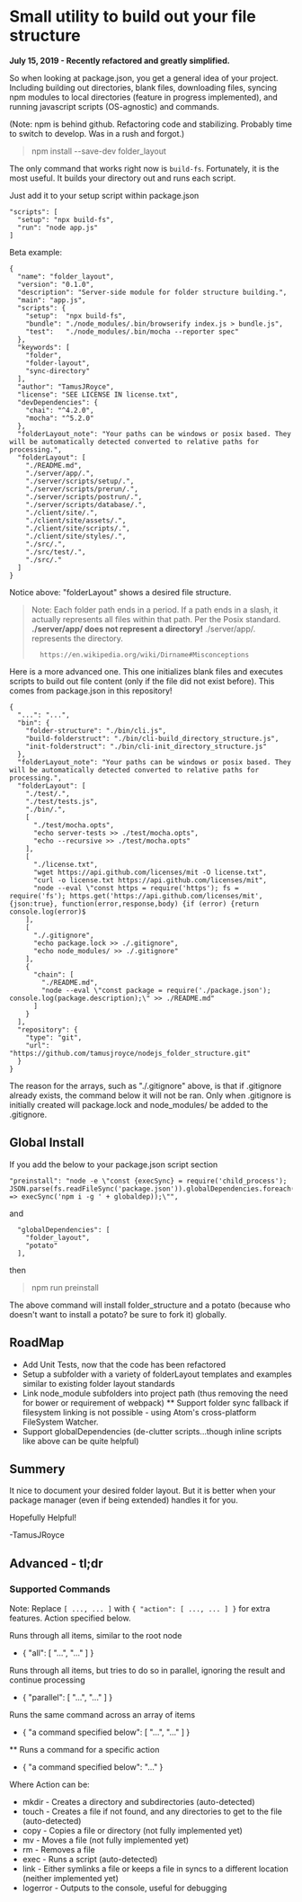 # Small utility to build out your file structure

**July 15, 2019 - Recently refactored and greatly simplified.**

So when looking at package.json, you get a general idea of your project.
Including building out directories, blank files, downloading files, syncing npm modules to local directories (feature in progress implemented), and running javascript scripts (OS-agnostic) and commands.

(Note: npm is behind github. Refactoring code and stabilizing. Probably time to switch to develop. Was in a rush and forgot.)

> npm install --save-dev folder_layout

The only command that works right now is `build-fs`. Fortunately, it is the most useful. It builds your directory out and runs each script.

Just add it to your setup script within package.json

```
"scripts": [
  "setup": "npx build-fs",
  "run": "node app.js"
]
```

Beta example:

```
{
  "name": "folder_layout",
  "version": "0.1.0",
  "description": "Server-side module for folder structure building.",
  "main": "app.js",
  "scripts": {
    "setup":  "npx build-fs",
    "bundle": "./node_modules/.bin/browserify index.js > bundle.js",
    "test":   "./node_modules/.bin/mocha --reporter spec"
  },
  "keywords": [
    "folder",
    "folder-layout",
    "sync-directory"
  ],
  "author": "TamusJRoyce",
  "license": "SEE LICENSE IN license.txt",
  "devDependencies": {
    "chai": "^4.2.0",
    "mocha": "^5.2.0"
  },
  "folderLayout_note": "Your paths can be windows or posix based. They will be automatically detected converted to relative paths for processing.",
  "folderLayout": [
    "./README.md",
    "./server/app/.",
    "./server/scripts/setup/.",
    "./server/scripts/prerun/.",
    "./server/scripts/postrun/.",
    "./server/scripts/database/.",
    "./client/site/.",
    "./client/site/assets/.",
    "./client/site/scripts/.",
    "./client/site/styles/.",
    "./src/.",
    "./src/test/.",
    "./src/."
  ]
}
```

Notice above:  "folderLayout" shows a desired file structure.

> Note: Each folder path ends in a period. If a path ends in a slash, it actually represents all files within that path.
>       Per the Posix standard. **./server/app/ does not represent a directory!** ./server/app/. represents the directory.
>
>       https://en.wikipedia.org/wiki/Dirname#Misconceptions

Here is a more advanced one. This one initializes blank files and executes scripts to build out file content (only if the file did not exist before). This comes from package.json in this repository!

```
{
  "...": "...",
  "bin": {
    "folder-structure": "./bin/cli.js",
    "build-folderstruct": "./bin/cli-build_directory_structure.js",
    "init-folderstruct": "./bin/cli-init_directory_structure.js"
  },
  "folderLayout_note": "Your paths can be windows or posix based. They will be automatically detected converted to relative paths for processing.",
  "folderLayout": [
    "./test/.",
    "./test/tests.js",
    "./bin/.",
    [
      "./test/mocha.opts",
      "echo server-tests >> ./test/mocha.opts",
      "echo --recursive >> ./test/mocha.opts"
    ],
    [
      "./license.txt",
      "wget https://api.github.com/licenses/mit -O license.txt",
      "curl -o license.txt https://api.github.com/licenses/mit",
      "node --eval \"const https = require('https'); fs = require('fs'); https.get('https://api.github.com/licenses/mit', {json:true}, function(error,response,body) {if (error) {return console.log(error)$
    ],
    [
      "./.gitignore",
      "echo package.lock >> ./.gitignore",
      "echo node_modules/ >> ./.gitignore"
    ],
    {
      "chain": [
        "./README.md",
        "node --eval \"const package = require('./package.json'); console.log(package.description);\" >> ./README.md"
      ]
    }
  ],
  "repository": {
    "type": "git",
    "url": "https://github.com/tamusjroyce/nodejs_folder_structure.git"
  }
}
```

The reason for the arrays, such as "./.gitignore" above, is that if .gitignore already exists, the command below it will not be ran. Only when .gitignore is initially created will package.lock and node_modules/ be added to the .gitignore.

## Global Install

If you add the below to your package.json script section
```
"preinstall": "node -e \"const {execSync} = require('child_process'); JSON.parse(fs.readFileSync('package.json')).globalDependencies.foreach(globaldep => execSync('npm i -g ' + globaldep));\"",
```
and
```
  "globalDependencies": [
    "folder_layout",
    "potato"
  ],
```
then
> npm run preinstall

The above command will install folder_structure and a potato (because who doesn't want to install a potato? be sure to fork it) globally.

## RoadMap
* Add Unit Tests, now that the code has been refactored
* Setup a subfolder with a variety of folderLayout templates and examples similar to existing folder layout standards
* Link node_module subfolders into project path (thus removing the need for bower or requirement of webpack)
** Support folder sync fallback if filesystem linking is not possible - using Atom's cross-platform FileSystem Watcher.
* Support globalDependencies (de-clutter scripts...though inline scripts like above can be quite helpful)

## Summery

It nice to document your desired folder layout. But it is better when your package manager (even if being extended) handles it for you.

Hopefully Helpful!

-TamusJRoyce

## Advanced - tl;dr

### Supported Commands
Note: Replace ```[ ..., ... ]```
      with    ```{ "action": [ ..., ... ] }```
      for extra features. Action specified below.

Runs through all items, similar to the root node
* { "all": [ "...", "..." ] }

Runs through all items, but tries to do so in parallel, ignoring the result and continue processing
* { "parallel": [ "...", "..." ] }

Runs the same command across an array of items
* { "a command specified below": [ "...", "..." ] }

** Runs a command for a specific action
* { "a command specified below": "..." }

Where Action can be:
* mkdir     - Creates a directory and subdirectories (auto-detected)
* touch     - Creates a file if not found, and any directories to get to the file (auto-detected)
* copy      - Copies a file or directory (not fully implemented yet)
* mv        - Moves a file (not fully implemented yet)
* rm        - Removes a file
* exec      - Runs a script (auto-detected)
* link      - Either symlinks a file or keeps a file in syncs to a different location (neither implemented yet)
* logerror  - Outputs to the console, useful for debugging
